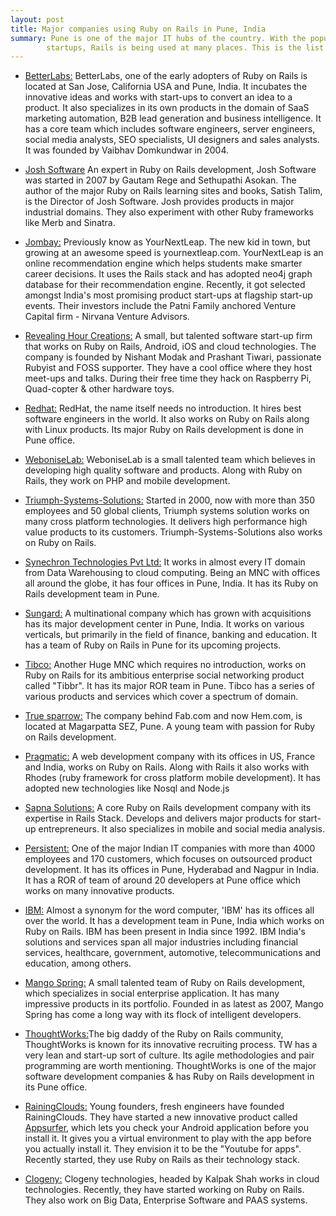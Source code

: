 ```yaml
---
layout: post
title: Major companies using Ruby on Rails in Pune, India
summary: Pune is one of the major IT hubs of the country. With the popularity of Ruby on Rails and the boom of
        startups, Rails is being used at many places. This is the list of companies and organizations that use Ruby on Rails.
---
```


* [BetterLabs:](http://www.betterlabs.net/) BetterLabs, one of the early adopters of Ruby on Rails is located at
San Jose, California USA and Pune, India. It incubates the innovative ideas and works with start-ups to convert an idea to a product. 
It also specializes in its own products in the domain of SaaS marketing automation,
B2B lead generation and business intelligence. It has a core team which includes software engineers, server engineers,
social media analysts, SEO specialists, UI designers and sales analysts. It was founded by Vaibhav Domkundwar in 2004.

* [Josh Software](http://www.betterlabs.net/) An expert in Ruby on Rails development,
 Josh Software was started in 2007 by Gautam Rege and Sethupathi Asokan.
 The author of the major Ruby on Rails learning sites and books, Satish Talim, is the Director of Josh Software.
 Josh provides products in major industrial domains. They also experiment with other Ruby frameworks like Merb and Sinatra.

* [Jombay:](http://www.jombay.com) Previously know as YourNextLeap. The new kid in town, but growing at an awesome
speed is yournextleap.com. YourNextLeap is an online recommendation engine which helps students make smarter career
decisions. It uses the Rails stack and has adopted neo4j graph database for their recommendation engine.
Recently, it got selected amongst India's most promising product start-ups at flagship start-up events.
Their investors include the Patni Family anchored Venture Capital firm - Nirvana Venture Advisors.

* [Revealing Hour Creations:](http://revealinghour.in/) A small, but talented software start-up firm that works on
Ruby on Rails, Android, iOS and cloud technologies. The company is founded by Nishant Modak and Prashant Tiwari,
passionate Rubyist and FOSS supporter. They have a cool office where they host meet-ups and talks. During their free
time they hack on Raspberry Pi, Quad-copter & other hardware toys.

* [Redhat:](http://www.redhat.com) RedHat, the name itself needs no introduction. It hires best software engineers
in the world. It also works on Ruby on Rails along with Linux products. Its major Ruby on Rails development is
done in Pune office.

* [WeboniseLab:](http://www.weboniselab.com/) WeboniseLab is a small talented team which believes in
developing high quality software and products. Along with Ruby on Rails, they work on PHP and mobile development.

* [Triumph-Systems-Solutions:](http://www.triumphsys.com/) Started in 2000, now with more than 350 employees and
50 global clients, Triumph systems solution works on many cross platform technologies. It delivers high performance
high value products to its customers. Triumph-Systems-Solutions also works on Ruby on Rails.

* [Synechron Technologies Pvt Ltd:](http://www.synechron.com/) It works in almost every IT domain from Data
Warehousing to cloud computing. Being an MNC with offices all around the globe, it has four offices in Pune, India.
It has its Ruby on Rails development team in Pune.

* [Sungard:](http://www.sungard.com/) A multinational company which has grown with acquisitions has its major
development center in Pune, India. It works on various verticals, but primarily in the field of finance, banking
and education. It has a team of Ruby on Rails in Pune for its upcoming projects.

* [Tibco:](http://www.tibco.com/) Another Huge MNC which requires no introduction, works on Ruby on Rails for its
ambitious enterprise social networking product called "Tibbr". It has its major ROR team in Pune. Tibco has a series
of various products and services which cover a spectrum of domain.

* [True sparrow:](http://www.truesparrow.com/) The company behind Fab.com and now Hem.com, is located at Magarpatta SEZ, Pune.
A young team with passion for Ruby on Rails development.

* [Pragmatic:](http://www.pragtech.co.in) A web development company with its offices in US, France and India, works on
Ruby on Rails. Along with Rails it also works with Rhodes (ruby framework for cross platform mobile development).
It has adopted new technologies like Nosql and Node.js

* [Sapna Solutions:](http://www.sapnasolutions.com/) A core Ruby on Rails development company with its expertise in
Rails Stack. Develops and delivers major products for start-up entrepreneurs. It also specializes in mobile and social
media analysis.

* [Persistent:](http://www.persistentsys.com/) One of the major Indian IT companies with more than 4000 employees and 170
customers, which focuses on outsourced product development. It has its offices in Pune, Hyderabad and Nagpur in India.
It has a ROR of team of around 20 developers at Pune office which works on many innovative products.

* [IBM:](http://www.ibm.com/in/en/) Almost a synonym for the word computer, 'IBM' has its offices all over the world.
It has a development team in Pune, India which works on Ruby on Rails. IBM has been present in India since 1992.
IBM India's solutions and services span all major industries including financial services, healthcare, government,
automotive, telecommunications and education, among others.

* [Mango Spring:](http://www.mangospring.com/) A small talented team of Ruby on Rails development, which specializes
in social enterprise application. It has many impressive products in its portfolio. Founded in as latest as 2007,
Mango Spring has come a long way with its flock of intelligent developers.

* [ThoughtWorks:](http://www.thoughtworks.com/)The big daddy of the Ruby on Rails community, ThoughtWorks is known for
its innovative recruiting process. TW has a very lean and start-up sort of culture. Its agile methodologies and pair
programming are worth mentioning. ThoughtWorks is one of the major software development companies & has  Ruby on Rails
development in its Pune office.

* [RainingClouds:](http://rainingclouds.com/) Young founders, fresh engineers have founded RainingClouds.
They have started a new innovative product called [Appsurfer](http://appsurfer.com), which lets you check your
Android application before you install it. It gives you a virtual environment to play with the app before you actually
install it. They envision it to be the "Youtube for apps". Recently started, they use Ruby on Rails as their technology stack.

* [Clogeny:](http://www.clogeny.com/) Clogeny technologies, headed by Kalpak Shah works in cloud technologies.
Recently, they have started working on Ruby on Rails. They also work on Big Data, Enterprise Software and PAAS systems.


